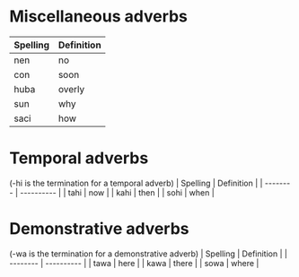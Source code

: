 # Miscellaneous adverbs
| Spelling | Definition |
| -------- | ---------- |
| nen | no |
| con | soon |
| huba | overly |
| sun | why |
| saci | how |

# Temporal adverbs
(-hi is the termination for a temporal adverb)
| Spelling | Definition |
| -------- | ---------- |
| tahi | now |
| kahi | then |
| sohi | when |

# Demonstrative adverbs
(-wa is the termination for a demonstrative adverb)
| Spelling | Definition |
| -------- | ---------- |
| tawa | here |
| kawa | there |
| sowa | where |
